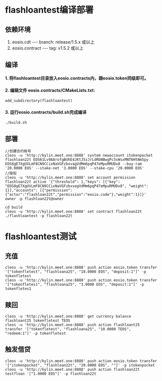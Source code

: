 # flashloantest编译部署

## 依赖环境

1. eosio.cdt --- branch: release/1.5.x 或以上
2. eosio.contract --- tag:  v1.5.2 或以上

## 编译

#### 1. 将flashloantest目录放入eosio.contracts内，跟eosio.token同级即可。
#### 2. 编辑文件 eosio.contracts/CMakeLists.txt:

```
add_subdirectory(flashloantest)
```
#### 3. 运行eosio.contracts/build.sh完成编译
 ```
 ./build.sh
 ```
 
 ## 部署
```
//创建合约帐号
cleos -u 'http://kylin.meet.one:8888' system newaccount itokenpocket flashloan22t EOS61Lv9AArofgBUhE4JKtJ5zJrLdRbNBwgPc5sWsxMNT6HtNm5py EOS8gE7XgUVLmF8CN9CCixNaVGFzbxvagVdMm6pqP47eMpuRMUDx8 --buy-ram '20.0000 EOS' --stake-net '3.0000 EOS' --stake-cpu '20.0000 EOS'
//授权
cleos -u 'http://kylin.meet.one:8888' set account permission flashloan22t active '{"threshold": 1,"keys": [{"key": "EOS8gE7XgUVLmF8CN9CCixNaVGFzbxvagVdMm6pqP47eMpuRMUDx8", "weight": 1}],"accounts": [{"permission":{"actor":"flashloan22t","permission":"eosio.code"},"weight":1}]}' owner -p flashloan22t@owner

cd build
cleos -u 'http://kylin.meet.one:8888' set contract flashloan22t ./flashloantest -p flashloan22t
```
# flashloantest测试
## 充值
```
cleos -u 'http://kylin.meet.one:8888' push action eosio.token transfer '["tokenfletest", "flashloana25", "10.0000 EOS", "deposit:1"]' -p tokenfletest
cleos -u 'http://kylin.meet.one:8888' push action eosio.token transfer '["tokenfletes1", "flashloana25", "3.0000 EOS", "deposit:1"]' -p tokenfletes1
```
## 赎回
```
cleos -u 'http://kylin.meet.one:8888' get currency balance flashloant25 tokenfletest TEOS
cleos -u 'http://kylin.meet.one:8888' push action flashloant25 transfer '["tokenfletest", "flashloana25", "10.0000 TEOS", "redeem:1"]' -p tokenfletest
```
## 触发借贷
```
cleos -u 'http://kylin.meet.one:8888' push action eosio.token transfer '["itokenpocket", "flashloan22t", "20.0000 EOS", ""]' -p itokenpocket
cleos -u 'http://kylin.meet.one:8888' push action flashloan22t testfloan '["1.0000 EOS"]' -p flashloan22t
```
